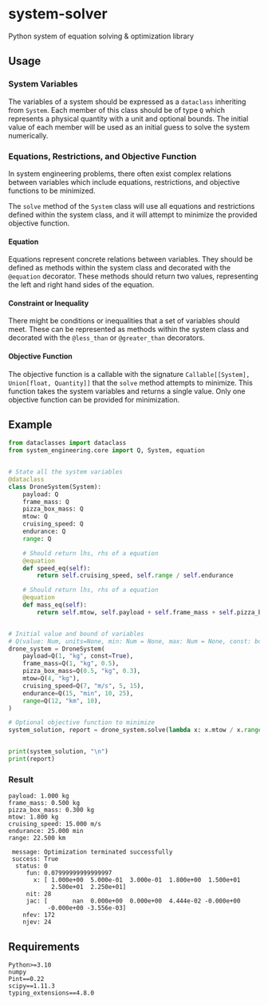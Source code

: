 # system-solver
Python system of equation solving & optimization library

## Usage

### System Variables
The variables of a system should be expressed as a `dataclass` inheriting from `System`. Each member of this class should be of type `Q` which represents a physical quantity with a unit and optional bounds. The initial value of each member will be used as an initial guess to solve the system numerically.

### Equations, Restrictions, and Objective Function
In system engineering problems, there often exist complex relations between variables which include equations, restrictions, and objective functions to be minimized.

The `solve` method of the `System` class will use all equations and restrictions defined within the system class, and it will attempt to minimize the provided objective function.

#### Equation
Equations represent concrete relations between variables. They should be defined as methods within the system class and decorated with the `@equation` decorator. These methods should return two values, representing the left and right hand sides of the equation.

#### Constraint or Inequality
There might be conditions or inequalities that a set of variables should meet. These can be represented as methods within the system class and decorated with the `@less_than` or `@greater_than` decorators.

#### Objective Function
The objective function is a callable with the signature `Callable[[System], Union[float, Quantity]]` that the `solve` method attempts to minimize. This function takes the system variables and returns a single value. Only one objective function can be provided for minimization.

## Example

```python
from dataclasses import dataclass
from system_engineering.core import Q, System, equation


# State all the system variables
@dataclass
class DroneSystem(System):
    payload: Q
    frame_mass: Q
    pizza_box_mass: Q
    mtow: Q
    cruising_speed: Q
    endurance: Q
    range: Q

    # Should return lhs, rhs of a equation
    @equation
    def speed_eq(self):
        return self.cruising_speed, self.range / self.endurance

    # Should return lhs, rhs of a equation
    @equation
    def mass_eq(self):
        return self.mtow, self.payload + self.frame_mass + self.pizza_box_mass


# Initial value and bound of variables
# Q(value: Num, units=None, min: Num = None, max: Num = None, const: bool = False)
drone_system = DroneSystem(
    payload=Q(1, "kg", const=True),
    frame_mass=Q(1, "kg", 0.5),
    pizza_box_mass=Q(0.5, "kg", 0.3),
    mtow=Q(4, "kg"),
    cruising_speed=Q(7, "m/s", 5, 15),
    endurance=Q(15, "min", 10, 25),
    range=Q(12, "km", 10),
)

# Optional objective function to minimize
system_solution, report = drone_system.solve(lambda x: x.mtow / x.range.magnitude)


print(system_solution, "\n")
print(report)


```
### Result

```
payload: 1.000 kg
frame_mass: 0.500 kg
pizza_box_mass: 0.300 kg
mtow: 1.800 kg
cruising_speed: 15.000 m/s
endurance: 25.000 min
range: 22.500 km 

 message: Optimization terminated successfully
 success: True
  status: 0
     fun: 0.07999999999999997
       x: [ 1.000e+00  5.000e-01  3.000e-01  1.800e+00  1.500e+01
            2.500e+01  2.250e+01]
     nit: 28
     jac: [       nan  0.000e+00  0.000e+00  4.444e-02 -0.000e+00
           -0.000e+00 -3.556e-03]
    nfev: 172
    njev: 24
```

## Requirements
```
Python>=3.10
numpy
Pint==0.22
scipy==1.11.3
typing_extensions==4.8.0
```
